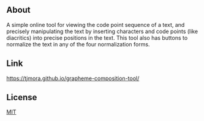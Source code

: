 ## About

A simple online tool for viewing the code point sequence of a text, and precisely manipulating the text by inserting characters and code points (like diacritics) into precise positions in the text. This tool also has buttons to normalize the text in any of the four normalization forms.

## Link

https://tjmora.github.io/grapheme-composition-tool/

## License

[MIT](LICENSE)